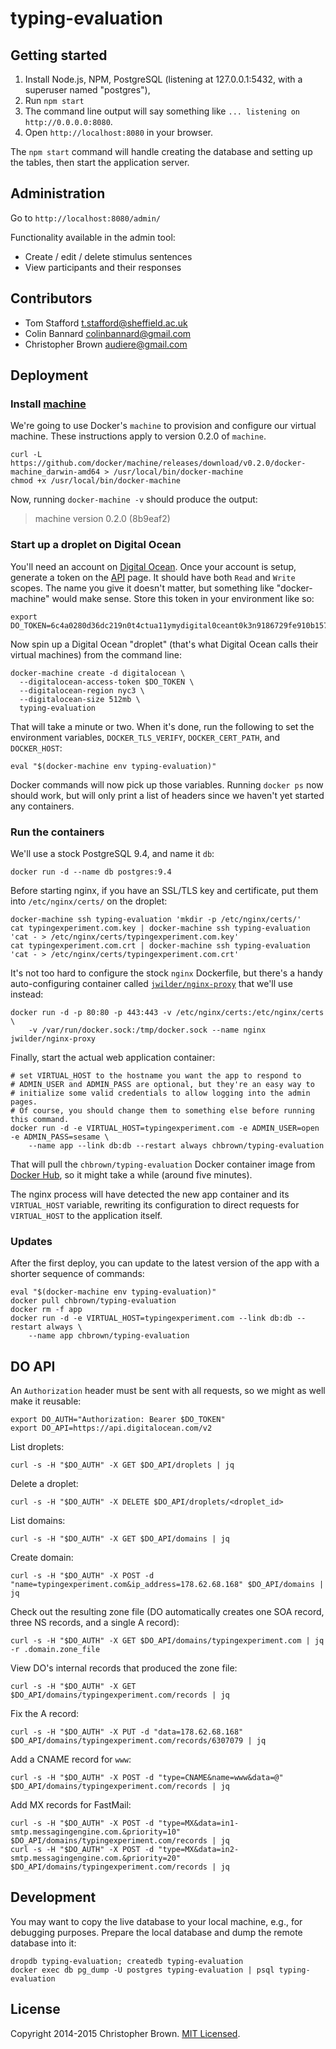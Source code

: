 # typing-evaluation


## Getting started

1. Install Node.js, NPM, PostgreSQL (listening at 127.0.0.1:5432, with a superuser named "postgres"),
2. Run `npm start`
3. The command line output will say something like `... listening on http://0.0.0.0:8080`.
4. Open `http://localhost:8080` in your browser.

The `npm start` command will handle creating the database and setting up the tables, then start the application server.


## Administration

Go to `http://localhost:8080/admin/`

Functionality available in the admin tool:

* Create / edit / delete stimulus sentences
* View participants and their responses


## Contributors

* Tom Stafford <t.stafford@sheffield.ac.uk>
* Colin Bannard <colinbannard@gmail.com>
* Christopher Brown <audiere@gmail.com>


## Deployment

### Install [machine](https://github.com/docker/machine)

We're going to use Docker's `machine` to provision and configure our virtual machine. These instructions apply to version 0.2.0 of `machine`.

    curl -L https://github.com/docker/machine/releases/download/v0.2.0/docker-machine_darwin-amd64 > /usr/local/bin/docker-machine
    chmod +x /usr/local/bin/docker-machine

Now, running `docker-machine -v` should produce the output:

> machine version 0.2.0 (8b9eaf2)


### Start up a droplet on Digital Ocean

You'll need an account on [Digital Ocean](https://www.digitalocean.com/). Once your account is setup, generate a token on the [API](https://cloud.digitalocean.com/settings/applications) page. It should have both `Read` and `Write` scopes. The name you give it doesn't matter, but something like "docker-machine" would make sense. Store this token in your environment like so:

    export DO_TOKEN=6c4a0280d36dc219n0t4ctua11ymydigital0ceant0k3n9186729fe910b157bb

Now spin up a Digital Ocean "droplet" (that's what Digital Ocean calls their virtual machines) from the command line:

    docker-machine create -d digitalocean \
      --digitalocean-access-token $DO_TOKEN \
      --digitalocean-region nyc3 \
      --digitalocean-size 512mb \
      typing-evaluation

That will take a minute or two. When it's done, run the following to set the environment variables, `DOCKER_TLS_VERIFY`, `DOCKER_CERT_PATH`, and `DOCKER_HOST`:

    eval "$(docker-machine env typing-evaluation)"

Docker commands will now pick up those variables.
Running `docker ps` now should work, but will only print a list of headers since we haven't yet started any containers.


### Run the containers

We'll use a stock PostgreSQL 9.4, and name it `db`:

    docker run -d --name db postgres:9.4

Before starting nginx, if you have an SSL/TLS key and certificate, put them into `/etc/nginx/certs/` on the droplet:

    docker-machine ssh typing-evaluation 'mkdir -p /etc/nginx/certs/'
    cat typingexperiment.com.key | docker-machine ssh typing-evaluation 'cat - > /etc/nginx/certs/typingexperiment.com.key'
    cat typingexperiment.com.crt | docker-machine ssh typing-evaluation 'cat - > /etc/nginx/certs/typingexperiment.com.crt'

It's not too hard to configure the stock `nginx` Dockerfile, but there's a handy auto-configuring container called [`jwilder/nginx-proxy`](https://github.com/jwilder/nginx-proxy) that we'll use instead:

    docker run -d -p 80:80 -p 443:443 -v /etc/nginx/certs:/etc/nginx/certs \
        -v /var/run/docker.sock:/tmp/docker.sock --name nginx jwilder/nginx-proxy

Finally, start the actual web application container:

    # set VIRTUAL_HOST to the hostname you want the app to respond to
    # ADMIN_USER and ADMIN_PASS are optional, but they're an easy way to
    # initialize some valid credentials to allow logging into the admin pages.
    # Of course, you should change them to something else before running this command.
    docker run -d -e VIRTUAL_HOST=typingexperiment.com -e ADMIN_USER=open -e ADMIN_PASS=sesame \
        --name app --link db:db --restart always chbrown/typing-evaluation

That will pull the `chbrown/typing-evaluation` Docker container image from [Docker Hub](https://hub.docker.com/r/chbrown/typing-evaluation/), so it might take a while (around five minutes).

The nginx process will have detected the new app container and its `VIRTUAL_HOST` variable, rewriting its configuration to direct requests for `VIRTUAL_HOST` to the application itself.


### Updates

After the first deploy, you can update to the latest version of the app with a shorter sequence of commands:

    eval "$(docker-machine env typing-evaluation)"
    docker pull chbrown/typing-evaluation
    docker rm -f app
    docker run -d -e VIRTUAL_HOST=typingexperiment.com --link db:db --restart always \
        --name app chbrown/typing-evaluation


## DO API

An `Authorization` header must be sent with all requests, so we might as well make it reusable:

    export DO_AUTH="Authorization: Bearer $DO_TOKEN"
    export DO_API=https://api.digitalocean.com/v2

List droplets:

    curl -s -H "$DO_AUTH" -X GET $DO_API/droplets | jq

Delete a droplet:

    curl -s -H "$DO_AUTH" -X DELETE $DO_API/droplets/<droplet_id>

List domains:

    curl -s -H "$DO_AUTH" -X GET $DO_API/domains | jq

Create domain:

    curl -s -H "$DO_AUTH" -X POST -d "name=typingexperiment.com&ip_address=178.62.68.168" $DO_API/domains | jq

Check out the resulting zone file (DO automatically creates one SOA record, three NS records, and a single A record):

    curl -s -H "$DO_AUTH" -X GET $DO_API/domains/typingexperiment.com | jq -r .domain.zone_file

View DO's internal records that produced the zone file:

    curl -s -H "$DO_AUTH" -X GET $DO_API/domains/typingexperiment.com/records | jq

Fix the A record:

    curl -s -H "$DO_AUTH" -X PUT -d "data=178.62.68.168" $DO_API/domains/typingexperiment.com/records/6307079 | jq

Add a CNAME record for `www`:

    curl -s -H "$DO_AUTH" -X POST -d "type=CNAME&name=www&data=@" $DO_API/domains/typingexperiment.com/records | jq

Add MX records for FastMail:

    curl -s -H "$DO_AUTH" -X POST -d "type=MX&data=in1-smtp.messagingengine.com.&priority=10" $DO_API/domains/typingexperiment.com/records | jq
    curl -s -H "$DO_AUTH" -X POST -d "type=MX&data=in2-smtp.messagingengine.com.&priority=20" $DO_API/domains/typingexperiment.com/records | jq


## Development

You may want to copy the live database to your local machine, e.g., for debugging purposes.
Prepare the local database and dump the remote database into it:

    dropdb typing-evaluation; createdb typing-evaluation
    docker exec db pg_dump -U postgres typing-evaluation | psql typing-evaluation


## License

Copyright 2014-2015 Christopher Brown. [MIT Licensed](http://opensource.org/licenses/MIT).
